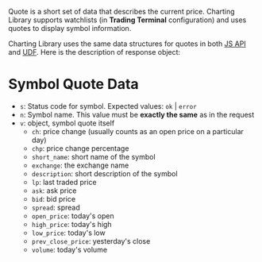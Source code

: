 Quote is a short set of data that describes the current price. Charting Library supports watchlists (in **Trading Terminal** configuration) and uses quotes to display symbol information.

Charting Library uses the same data structures for quotes in both [JS API](JS-Api) and [UDF](UDF). Here is the description of response object:

# Symbol Quote Data

* `s`: Status code for symbol. Expected values: `ok` | `error`
* `n`: Symbol name. This value must be **exactly the same** as in the request
* `v`: object, symbol quote itself
  * `ch`: price change (usually counts as an open price on a particular day)
  * `chp`: price change percentage
  * `short_name`: short name of the symbol
  * `exchange`: the exchange name
  * `description`: short description of the symbol
  * `lp`: last traded price
  * `ask`: ask price
  * `bid`: bid price
  * `spread`: spread
  * `open_price`: today's open
  * `high_price`: today's high
  * `low_price`: today's low
  * `prev_close_price`: yesterday's close
  * `volume`: today's volume
